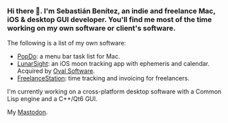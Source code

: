 ### Hi there 👋. I'm Sebastián Benítez, an indie and freelance Mac, iOS & desktop GUI developer. You'll find me most of the time working on my own software or client's software.

The following is a list of my own software:
- [PopDo](https://ds9soft.com/popdo/): a menu bar task list for Mac.
- [LunarSight](https://ds9soft.com/lunarsight/): an iOS moon tracking app with ephemeris and calendar. Acquired by [Oval Software](https://oval.fi/).
- [FreelanceStation](https://ds9soft.com/freelancestation/): time tracking and invoicing for freelancers.

I'm currently working on a cross-platform desktop software with a Common Lisp engine and a C++/Qt6 GUI.

My <a rel="me" href="https://fosstodon.org/@sbenitezb">Mastodon</a>.
